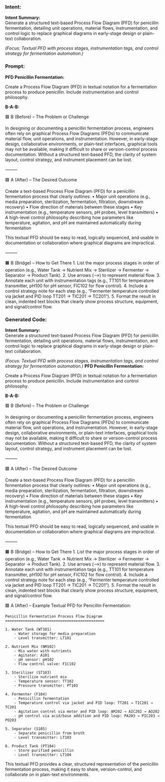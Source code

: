 ### Intent:
**Intent Summary:**  
Generate a structured text-based Process Flow Diagram (PFD) for penicillin fermentation, detailing unit operations, material flows, instrumentation, and control logic to replace graphical diagrams in early-stage design or plain-text collaboration.  

*(Focus: Textual PFD with process stages, instrumentation tags, and control strategy for fermentation automation.)*

### Prompt:
**PFD Penicillin Fermentation:**

Create a Process Flow Diagram (PFD) in textual notation for a fermentation process to produce penicillin. Include instrumentation and control philosophy.

**B-A-B:**

🟥 B (Before) – The Problem or Challenge

In designing or documenting a penicillin fermentation process, engineers often rely on graphical Process Flow Diagrams (PFDs) to communicate material flow, unit operations, and instrumentation. However, in early-stage design, collaborative environments, or plain-text interfaces, graphical tools may not be available, making it difficult to share or version-control process documentation. Without a structured text-based PFD, the clarity of system layout, control strategy, and instrument placement can be lost.

⸻

🟩 A (After) – The Desired Outcome

Create a text-based Process Flow Diagram (PFD) for a penicillin fermentation process that clearly outlines:
	•	Major unit operations (e.g., media preparation, sterilization, fermentation, filtration, downstream recovery)
	•	Flow direction of materials between these stages
	•	Key instrumentation (e.g., temperature sensors, pH probes, level transmitters)
	•	A high-level control philosophy describing how parameters like temperature, agitation, and pH are maintained automatically during fermentation

This textual PFD should be easy to read, logically sequenced, and usable in documentation or collaboration where graphical diagrams are impractical.

⸻

🟧 B (Bridge) – How to Get There
	1.	List the major process stages in order of operation (e.g., Water Tank → Nutrient Mix → Sterilizer → Fermenter → Separator → Product Tank).
	2.	Use arrows (-->) to represent material flow.
	3.	Annotate each unit with instrumentation tags (e.g., TT101 for temperature transmitter, pH100 for pH sensor, FIC102 for flow control).
	4.	Include a control strategy note for each step (e.g., “Fermenter temperature controlled via jacket and PID loop TT201 → TIC201 → TC201”).
	5.	Format the result in clean, indented text blocks that clearly show process structure, equipment, and signal/control flow.

### Generated Code:
**Intent Summary:**  
Generate a structured text-based Process Flow Diagram (PFD) for penicillin fermentation, detailing unit operations, material flows, instrumentation, and control logic to replace graphical diagrams in early-stage design or plain-text collaboration.  

*(Focus: Textual PFD with process stages, instrumentation tags, and control strategy for fermentation automation.)*
**PFD Penicillin Fermentation:**

Create a Process Flow Diagram (PFD) in textual notation for a fermentation process to produce penicillin. Include instrumentation and control philosophy.

**B-A-B:**

🟥 B (Before) – The Problem or Challenge

In designing or documenting a penicillin fermentation process, engineers often rely on graphical Process Flow Diagrams (PFDs) to communicate material flow, unit operations, and instrumentation. However, in early-stage design, collaborative environments, or plain-text interfaces, graphical tools may not be available, making it difficult to share or version-control process documentation. Without a structured text-based PFD, the clarity of system layout, control strategy, and instrument placement can be lost.

⸻

🟩 A (After) – The Desired Outcome

Create a text-based Process Flow Diagram (PFD) for a penicillin fermentation process that clearly outlines:
	•	Major unit operations (e.g., media preparation, sterilization, fermentation, filtration, downstream recovery)
	•	Flow direction of materials between these stages
	•	Key instrumentation (e.g., temperature sensors, pH probes, level transmitters)
	•	A high-level control philosophy describing how parameters like temperature, agitation, and pH are maintained automatically during fermentation

This textual PFD should be easy to read, logically sequenced, and usable in documentation or collaboration where graphical diagrams are impractical.

⸻

🟧 B (Bridge) – How to Get There
	1.	List the major process stages in order of operation (e.g., Water Tank → Nutrient Mix → Sterilizer → Fermenter → Separator → Product Tank).
	2.	Use arrows (-->) to represent material flow.
	3.	Annotate each unit with instrumentation tags (e.g., TT101 for temperature transmitter, pH100 for pH sensor, FIC102 for flow control).
	4.	Include a control strategy note for each step (e.g., “Fermenter temperature controlled via jacket and PID loop TT201 → TIC201 → TC201”).
	5.	Format the result in clean, indented text blocks that clearly show process structure, equipment, and signal/control flow.

🟩 A (After) – Example Textual PFD for Penicillin Fermentation:

```
Penicillin Fermentation Process Flow Diagram
=============================================

1. Water Tank (WT101)
	- Water storage for media preparation
	- Level transmitter: LT101

2. Nutrient Mix (NM102)
	- Mix water with nutrients
	- Agitator: A101
	- pH sensor: pH102
	- Flow control valve: FIC102

3. Sterilizer (ST103)
	- Sterilize nutrient mix
	- Temperature sensor: TT102
	- Pressure transmitter: PT103

4. Fermenter (F104)
	- Penicillin fermentation
	- Temperature control via jacket and PID loop: TT201 → TIC201 → TC201
	- Agitation control via motor and PID loop: AM202 → AIC202 → AO202
	- pH control via acid/base addition and PID loop: PA203 → PIC203 → PO203

5. Separator (S105)
	- Separate penicillin from broth
	- Level transmitter: LT103

6. Product Tank (PT104)
	- Store purified penicillin
	- Level transmitter: LT104
```

This textual PFD provides a clear, structured representation of the penicillin fermentation process, making it easy to share, version-control, and collaborate on in plain-text environments.
